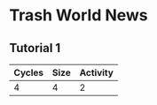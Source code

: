 # Trash World News

## Tutorial 1
| Cycles | Size | Activity |
| ------------- | ------------- | ------------- |
| 4 | 4 | 2 |
